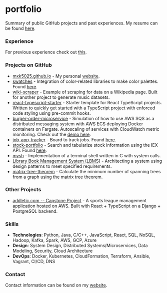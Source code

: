 # portfolio
Summary of public GitHub projects and past experiences. My resume can be found [here](https://michael-kha-site.s3.us-east-1.amazonaws.com/Michael_Kha_Resume.pdf).

### Experience
For previous experience check out [this](https://github.com/mxk5025/experiences).

### Projects on GitHub
* [mxk5025.github.io](https://github.com/mxk5025/mxk5025.github.io) - My personal [website](https://michael-kha.com/).
* [swatches](https://github.com/mxk5025/swatches) - Integration of color-related libraries to make color palettes. Found [here](https://michael-kha.com/swatches).
* [wiki-scraper](https://github.com/mxk5025/wiki-scraper) - Example of scraping for data on a Wikipedia page. Built for another project to generate music datasets.
* [react-typescript-starter](https://github.com/mxk5025/react-typescript-starter) - Starter template for React TypeScript projects. Written to quickly get started with a TypeScript project with enforced code styling using pre-commit hooks.
* [burger-order-microservice](https://github.com/mxk5025/burger-order-microservice) - Simulation of how to use AWS SQS as a distributed messaging system with AWS ECS deploying Docker containers on Fargate. Autoscaling of services with CloudWatch metric monitoring. Check out the [demo here](https://github.com/mxk5025/burger-order-microservice#demo).
* [job-app-tracker](https://github.com/mxk5025/job-app-tracker) - Board to track jobs. Found [here](http://michael-kha.com/job-app-tracker/).
* [stock-portfolio](https://github.com/mxk5025/stock-portfolio) - Search and tabularize stock information using the IEX API. Found [here](https://michael-kha.com/stock-portfolio/).
* [mysh](https://github.com/mxk5025/mysh) - Implementation of a terminal shell written in C with system calls.
* [Library Book Management System (LBMS)](https://github.com/mxk5025/LBMS) - Architecting a system using design patterns to meet specified requirements.
* [matrix-tree-theorem](https://github.com/mxk5025/matrix-tree-theorem) - Calculate the minimum number of spanning trees from a graph using the matrix tree theorem.

### Other Projects
* [addletic.com -- Capstone Project](https://staging.addletic.com/) - A sports league management application hosted on AWS. Built with React + TypeScript on a Django + PostgreSQL backend.

### Skills
* **Technologies**: Python, Java, C/C++, JavaScript, React, SQL, NoSQL, Hadoop, Kafka, Spark, AWS, GCP, Azure
* **Design**: System Design, Distributed Systems/Microservices, Data Modeling, Security, Cloud Architecture
* **DevOps**: Docker, Kubernetes, CloudFormation, Terraform, Ansible, Vagrant, CI/CD, DNS

### Contact
Contact information can be found on my [website](https://michael-kha.com/).
